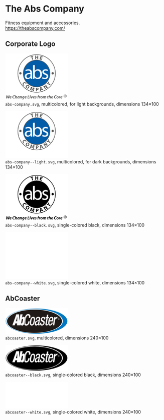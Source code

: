 # The Abs Company

Fitness equipment and accessories.  
https://theabscompany.com/


## Corporate Logo

<img src="abs-company.svg" alt="Original logo" width="200"/><br/>
`abs-company.svg`, 
multicolored, 
for light backgrounds, 
dimensions 134×100

<img src="abs-company--light.svg" alt="Light-colored logo" width="200"/><br/>
`abs-company--light.svg`,
multicolored, 
for dark backgrounds, 
dimensions 134×100  

<img src="abs-company--black.svg" alt="Logo in black" width="200"/><br/>
`abs-company--black.svg`,
single-colored black, 
dimensions 134×100

<img src="abs-company--white.svg" alt="Logo in white" width="200"/><br/>
`abs-company--white.svg`,
single-colored white, 
dimensions 134×100


## AbCoaster

<img src="abcoaster.svg" alt="Original logo" width="200" /><br/>
`abcoaster.svg`,
multicolored, 
dimensions 240×100

<img src="abcoaster--black.svg" alt="Logo in black" width="200" /><br/>
`abcoaster--black.svg`,
single-colored black, 
dimensions 240×100

<img src="abcoaster--white.svg" alt="Logo in white" width="200" /><br/>
`abcoaster--white.svg`,
single-colored white, 
dimensions 240×100
